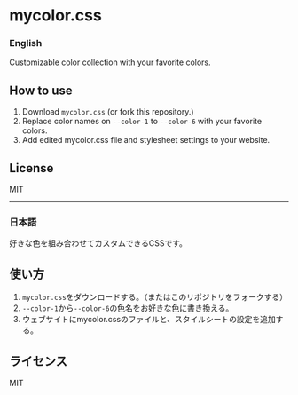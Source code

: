 # mycolor.css

### English

Customizable color collection with your favorite colors.

## How to use

1. Download ```mycolor.css``` (or fork this repository.)
2. Replace color names on ```--color-1``` to ```--color-6``` with your favorite colors.
3. Add edited mycolor.css file and stylesheet settings to your website.

## License
MIT

---

### 日本語

好きな色を組み合わせてカスタムできるCSSです。

## 使い方

1. ```mycolor.css```をダウンロードする。（またはこのリポジトリをフォークする）
2. ```--color-1```から```--color-6```の色名をお好きな色に書き換える。
3. ウェブサイトにmycolor.cssのファイルと、スタイルシートの設定を追加する。

## ライセンス
MIT
